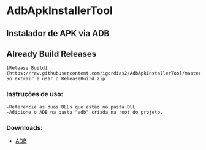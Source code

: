# AdbApkInstallerTool

## Instalador de APK via ADB




## Already Build Releases
```
[Release Build](https://raw.githubusercontent.com/igordias2/AdbApkInstallerTool/master/ReleaseBuild.zip)
Só extrair e usar o ReleaseBuild.zip
```



### Instruções de uso:
```
-Referencie as duas DLLs que estão na pasta DLL
-Adicione o ADB na pasta "adb" criada na root do projeto.
```

### Downloads: 
* [ADB](https://dl.google.com/android/repository/platform-tools_r28.0.0-windows.zip)
